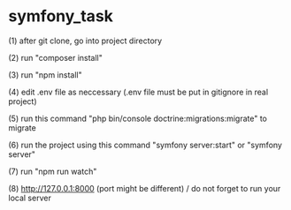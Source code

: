 # symfony_task

(1) after git clone, go into project directory

(2) run "composer install"

(3) run "npm install"

(4) edit .env file as neccessary (.env file must be put in gitignore in real project)

(5) run this command "php bin/console doctrine:migrations:migrate" to migrate

(6) run the project using this command "symfony server:start" or "symfony server"

(7) run "npm run watch"

(8) http://127.0.0.1:8000 (port might be different) / do not forget to run your local server
